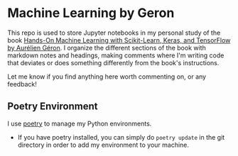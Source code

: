 # Machine Learning by Geron

This repo is used to store Jupyter notebooks in my personal study of the book [Hands-On Machine Learning with Scikit-Learn, Keras, and TensorFlow by Aurélien Géron](https://www.oreilly.com/library/view/hands-on-machine-learning/9781492032632). I organize the different sections of the book with markdown notes and headings, making comments where I'm writing code that deviates or does something differently from the book's instructions.

Let me know if you find anything here worth commenting on, or any feedback!

## Poetry Environment
I use [poetry](https://python-poetry.org) to manage my Python environments.
* If you have poetry installed, you can simply do ```poetry update``` in the git directory in order to add my environment to your machine.